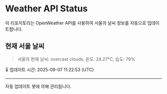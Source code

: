 
# Weather API Status

이 리포지토리는 OpenWeather API를 사용하여 서울의 날씨 정보를 자동으로 업데이트합니다.

## 현재 서울 날씨
> 서울의 현재 날씨: overcast clouds, 온도: 24.27°C, 습도: 79%

⏳ 업데이트 시간: 2025-09-07 11:22:53 (UTC)

---
자동 업데이트 봇에 의해 관리됩니다.
